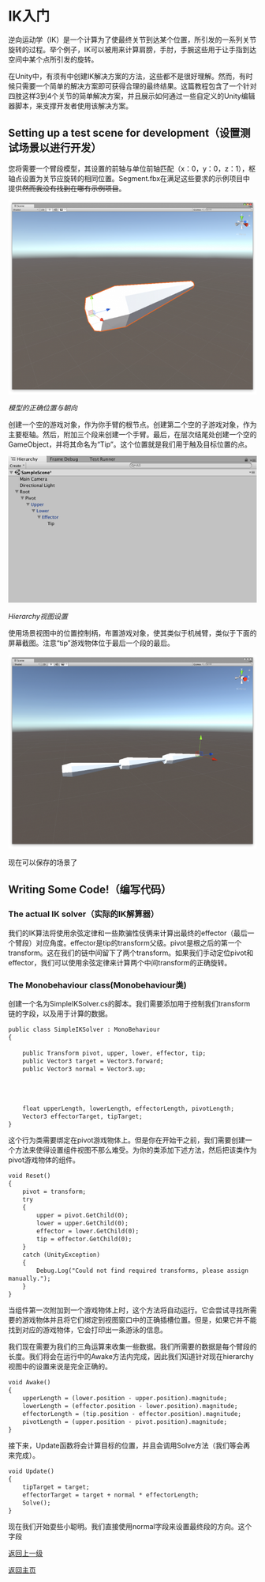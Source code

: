 # IK入门
逆向运动学（IK）是一个计算为了使最终关节到达某个位置，所引发的一系列关节旋转的过程。举个例子，IK可以被用来计算肩膀，手肘，手腕这些用于让手指到达空间中某个点所引发的旋转。

在Unity中，有须有中创建IK解决方案的方法，这些都不是很好理解。然而，有时候只需要一个简单的解决方案即可获得合理的最终结果。这篇教程包含了一个针对四肢这样3到4个关节的简单解决方案，并且展示如何通过一些自定义的Unity编辑器脚本，来支撑开发者使用该解决方案。

## Setting up a test scene for development（设置测试场景以进行开发）
您将需要一个臂段模型，其设置的前轴与单位前轴匹配（x：0，y：0，z：1），枢轴点设置为关节应旋转的相同位置。Segment.fbx在满足这些要求的示例项目中提供~~然而我没有找到在哪有示例项目~~。

![](/Image/Scripting/Editor/getting-started-with-ik-0.png)

*模型的正确位置与朝向*

创建一个空的游戏对象，作为你手臂的根节点。创建第二个空的子游戏对象，作为主要枢轴。然后，附加三个段来创建一个手臂。最后，在层次结尾处创建一个空的GameObject，并将其命名为“Tip”。这个位置就是我们用于触及目标位置的点。

![](/Image/Scripting/Editor/getting-started-with-ik-1.png)

*Hierarchy视图设置*

使用场景视图中的位置控制柄，布置游戏对象，使其类似于机械臂，类似于下面的屏幕截图。注意“tip”游戏物体位于最后一个段的最后。

![](/Image/Scripting/Editor/getting-started-with-ik-2.png)

现在可以保存的场景了

## Writing Some Code!（编写代码）
### The actual IK solver（实际的IK解算器）
我们的IK算法将使用余弦定律和一些欺骗性伎俩来计算出最终的effector（最后一个臂段）对应角度。effector是tip的transform父级。pivot是根之后的第一个transform。这在我们的链中间留下了两个transform。如果我们手动定位pivot和effector，我们可以使用余弦定律来计算两个中间transform的正确旋转。

### The Monobehaviour class(Monobehaviour类)
创建一个名为SimpleIKSolver.cs的脚本。我们需要添加用于控制我们transform链的字段，以及用于计算的数据。

```
public class SimpleIKSolver : MonoBehaviour
{

    public Transform pivot, upper, lower, effector, tip;
    public Vector3 target = Vector3.forward;
    public Vector3 normal = Vector3.up;




    float upperLength, lowerLength, effectorLength, pivotLength;
    Vector3 effectorTarget, tipTarget;
}
```

这个行为类需要绑定在pivot游戏物体上。但是你在开始干之前，我们需要创建一个方法来使得设置组件视图不那么难受。为你的类添加下述方法，然后把该类作为pivot游戏物体的组件。
```
void Reset()
{
    pivot = transform;
    try
    {
        upper = pivot.GetChild(0);
        lower = upper.GetChild(0);
        effector = lower.GetChild(0);
        tip = effector.GetChild(0);
    }
    catch (UnityException)
    {
        Debug.Log("Could not find required transforms, please assign manually.");
    }
}
```

当组件第一次附加到一个游戏物体上时，这个方法将自动运行。它会尝试寻找所需要的游戏物体并且将它们绑定到视图窗口中的正确插槽位置。但是，如果它并不能找到对应的游戏物体，它会打印出一条游泳的信息。

我们现在需要为我们的三角运算来收集一些数据。我们所需要的数据是每个臂段的长度。我们将会在运行中的Awake方法内完成，因此我们知道针对现在hierarchy视图中的设置来说是完全正确的。

```
void Awake()
{
    upperLength = (lower.position - upper.position).magnitude;
    lowerLength = (effector.position - lower.position).magnitude;
    effectorLength = (tip.position - effector.position).magnitude;
    pivotLength = (upper.position - pivot.position).magnitude;
}
```

接下来，Update函数将会计算目标的位置，并且会调用Solve方法（我们等会再来完成）。

```
void Update()
{
    tipTarget = target;
    effectorTarget = target + normal * effectorLength;
    Solve();
}
```

现在我们开始耍些小聪明。我们直接使用normal字段来设置最终段的方向。这个字段


[返回上一级](/Scripting/Editor.md)

[返回主页](/README.md)
